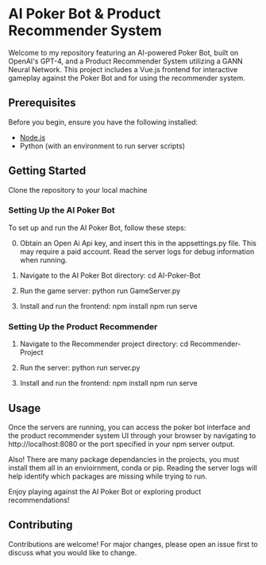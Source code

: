 # AI Poker Bot & Product Recommender System

Welcome to my repository featuring an AI-powered Poker Bot, built on OpenAI's GPT-4, and a Product Recommender System utilizing a GANN Neural Network. This project includes a Vue.js frontend for interactive gameplay against the Poker Bot and for using the recommender system.

## Prerequisites

Before you begin, ensure you have the following installed:
- [Node.js](https://nodejs.org/)
- Python (with an environment to run server scripts)

## Getting Started

Clone the repository to your local machine

### Setting Up the AI Poker Bot

To set up and run the AI Poker Bot, follow these steps:

0. Obtain an Open Ai Api key, and insert this in the appsettings.py file. This may require a paid account. Read the server logs for debug information when running. 

2. Navigate to the AI Poker Bot directory:
   cd AI-Poker-Bot

3. Run the game server:
   python run GameServer.py

4. Install and run the frontend:
   npm install
   npm run serve

### Setting Up the Product Recommender

1. Navigate to the Recommender project directory:
   cd Recommender-Project
   
2. Run the server:
   python run server.py
   
3. Install and run the frontend:
   npm install
   npm run serve

## Usage

Once the servers are running, you can access the poker bot interface and the product recommender system UI through your browser by navigating to http://localhost:8080 or the port specified in your npm server output.

Also! There are many package dependancies in the projects, you must install them all in an envioirnment, conda or pip. Reading the server logs will help identify which packages are missing while trying to run.

Enjoy playing against the AI Poker Bot or exploring product recommendations!

## Contributing

Contributions are welcome! For major changes, please open an issue first to discuss what you would like to change.

